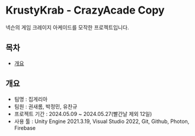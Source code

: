 # KrustyKrab - CrazyAcade Copy

넥슨의 게임 크레이지 아케이드를 모작한 프로젝트입니다.

## 목차
 - [개요](#개요)


## 개요
 - 팀명 : 집게리아
 - 팀원 : 권새롬, 박정민, 유찬규
 - 프로젝트 기간 : 2024.05.09 ~ 2024.05.27(빨간날 제외 12일)
 - 사용 툴 : Unity Engine 2021.3.19, Visual Studio 2022, Git, Github, Photon, Firebase


